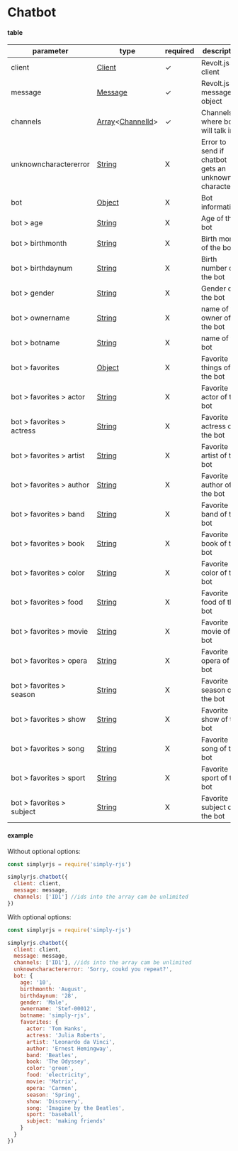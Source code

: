 # Chatbot

<!-- tabs:start -->
#### **table**

| parameter | type | required | description |
|-----------|------|----------|-------------|
| client | [Client](https://revolt.js.org/classes/Client.Client-1.html) | ✓ | Revolt.js client |
| message | [Message](https://revolt.js.org/classes/maps_Messages.Message.html) | ✓ | Revolt.js message object |
| channels | [Array](https://developer.mozilla.org/en-US/docs/Web/JavaScript/Reference/Global_Objects/Array)<[ChannelId](https://revolt.js.org/classes/maps_Channels.Channel.html#_id)> | ✓ | Channels where bot will talk in |
| unknowncharactererror | [String](https://developer.mozilla.org/en-US/docs/Web/JavaScript/Reference/Global_Objects/String) | X | Error to send if chatbot gets an unknown character |
| bot | [Object](https://developer.mozilla.org/en-US/docs/Web/JavaScript/Reference/Global_Objects/Object) | X | Bot informations |
| bot > age | [String](https://developer.mozilla.org/en-US/docs/Web/JavaScript/Reference/Global_Objects/String) | X | Age of the bot |
| bot > birthmonth | [String](https://developer.mozilla.org/en-US/docs/Web/JavaScript/Reference/Global_Objects/String) | X | Birth month of the bot |
| bot > birthdaynum | [String](https://developer.mozilla.org/en-US/docs/Web/JavaScript/Reference/Global_Objects/String) | X | Birth number of the bot |
| bot > gender | [String](https://developer.mozilla.org/en-US/docs/Web/JavaScript/Reference/Global_Objects/String) | X | Gender of the bot |
| bot > ownername | [String](https://developer.mozilla.org/en-US/docs/Web/JavaScript/Reference/Global_Objects/String) | X | name of the owner of the bot |
| bot > botname | [String](https://developer.mozilla.org/en-US/docs/Web/JavaScript/Reference/Global_Objects/String) | X | name of the bot |
| bot > favorites | [Object](https://developer.mozilla.org/en-US/docs/Web/JavaScript/Reference/Global_Objects/Object) | X | Favorite things of the bot |
| bot > favorites > actor | [String](https://developer.mozilla.org/en-US/docs/Web/JavaScript/Reference/Global_Objects/String) | X | Favorite actor of the bot |
| bot > favorites > actress | [String](https://developer.mozilla.org/en-US/docs/Web/JavaScript/Reference/Global_Objects/String) | X | Favorite actress of the bot |
| bot > favorites > artist | [String](https://developer.mozilla.org/en-US/docs/Web/JavaScript/Reference/Global_Objects/String) | X | Favorite artist of the bot |
| bot > favorites > author | [String](https://developer.mozilla.org/en-US/docs/Web/JavaScript/Reference/Global_Objects/String) | X | Favorite author of the bot |
| bot > favorites > band | [String](https://developer.mozilla.org/en-US/docs/Web/JavaScript/Reference/Global_Objects/String) | X | Favorite band of the bot |
| bot > favorites > book | [String](https://developer.mozilla.org/en-US/docs/Web/JavaScript/Reference/Global_Objects/String) | X | Favorite book of thr bot |
| bot > favorites > color | [String](https://developer.mozilla.org/en-US/docs/Web/JavaScript/Reference/Global_Objects/String) | X | Favorite color of the bot |
| bot > favorites > food | [String](https://developer.mozilla.org/en-US/docs/Web/JavaScript/Reference/Global_Objects/String) | X | Favorite food of the bot |
| bot > favorites > movie | [String](https://developer.mozilla.org/en-US/docs/Web/JavaScript/Reference/Global_Objects/String) | X | Favorite movie of the bot |
| bot > favorites > opera | [String](https://developer.mozilla.org/en-US/docs/Web/JavaScript/Reference/Global_Objects/String) | X | Favorite opera of the bot |
| bot > favorites > season | [String](https://developer.mozilla.org/en-US/docs/Web/JavaScript/Reference/Global_Objects/String) | X | Favorite season of the bot |
| bot > favorites > show | [String](https://developer.mozilla.org/en-US/docs/Web/JavaScript/Reference/Global_Objects/String) | X | Favorite show of the bot |
| bot > favorites > song | [String](https://developer.mozilla.org/en-US/docs/Web/JavaScript/Reference/Global_Objects/String) | X | Favorite song of the bot |
| bot > favorites > sport | [String](https://developer.mozilla.org/en-US/docs/Web/JavaScript/Reference/Global_Objects/String) | X | Favorite sport of the bot |
| bot > favorites > subject | [String](https://developer.mozilla.org/en-US/docs/Web/JavaScript/Reference/Global_Objects/String) | X | Favorite subject of the bot |

#### **example**

Without optional options:

```js
const simplyrjs = require('simply-rjs')

simplyrjs.chatbot({
  client: client,
  message: message,
  channels: ['ID1'] //ids into the array cam be unlimited
})
```

With optional options:

```js
const simplyrjs = require('simply-rjs')

simplyrjs.chatbot({
  client: client,
  message: message,
  channels: ['ID1'], //ids into the array cam be unlimited
  unknowncharactererror: 'Sorry, coukd you repeat?',
  bot: {
    age: '10',
    birthmonth: 'August',
    birthdaynum: '28',
    gender: 'Male',
    ownername: 'Stef-00012',
    botname: 'simply-rjs',
    favorites: {
      actor: 'Tom Hanks',
      actress: 'Julia Roberts',
      artist: 'Leonardo da Vinci',
      author: 'Ernest Hemingway',
      band: 'Beatles',
      book: 'The Odyssey',
      color: 'green',
      food: 'electricity',
      movie: 'Matrix',
      opera: 'Carmen',
      season: 'Spring',
      show: 'Discovery',
      song: 'Imagine by the Beatles',
      sport: 'baseball',
      subject: 'making friends'
    }
  }
})
```

<!-- tabs:end -->